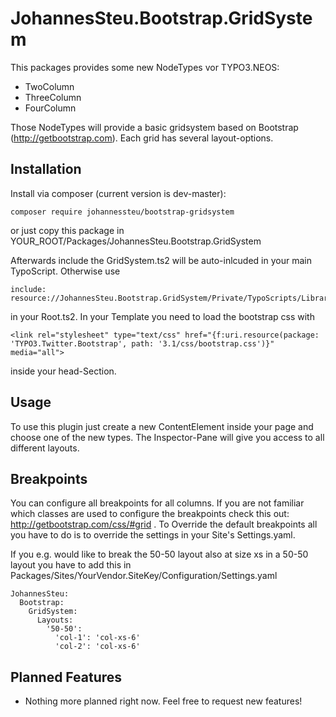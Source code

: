 JohannesSteu.Bootstrap.GridSystem
=================================

This packages provides some new NodeTypes vor TYPO3.NEOS:

* TwoColumn
* ThreeColumn
* FourColumn

Those NodeTypes will provide a basic gridsystem based on Bootstrap (http://getbootstrap.com). Each grid has several layout-options.

Installation
------------
Install via composer (current version is dev-master):
```
composer require johannessteu/bootstrap-gridsystem
```

or just copy this package in YOUR_ROOT/Packages/JohannesSteu.Bootstrap.GridSystem

Afterwards include the GridSystem.ts2 will be auto-inlcuded in your main TypoScript. Otherwise use
```
include: resource://JohannesSteu.Bootstrap.GridSystem/Private/TypoScripts/Library/GridSystem.ts2
```
in your Root.ts2.
In your Template you need to load the bootstrap css with
```
<link rel="stylesheet" type="text/css" href="{f:uri.resource(package: 'TYPO3.Twitter.Bootstrap', path: '3.1/css/bootstrap.css')}" media="all">
```
inside your head-Section.

Usage
-----
To use this plugin just create a new ContentElement inside your page and choose one of the new types. The Inspector-Pane will give you access to all different layouts.


Breakpoints
-----------
You can configure all breakpoints for all columns. If you are not familiar which classes are used to configure the breakpoints check this out: http://getbootstrap.com/css/#grid .
To Override the default breakpoints all you have to do is to override the settings in your Site's Settings.yaml.

If you e.g. would like to break the 50-50 layout also at size xs in a 50-50 layout you have to add this in Packages/Sites/YourVendor.SiteKey/Configuration/Settings.yaml
```
JohannesSteu:
  Bootstrap:
    GridSystem:
      Layouts:
        '50-50':
          'col-1': 'col-xs-6'
          'col-2': 'col-xs-6'
```

Planned Features
----------------
* Nothing more planned right now. Feel free to request new features!
